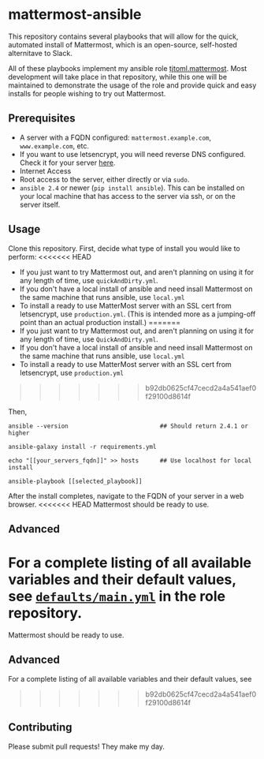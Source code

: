 # mattermost-ansible
This repository contains several playbooks that will allow for the quick, automated
install of Mattermost, which is an open-source, self-hosted alternitave to Slack.

All of these playbooks implement my ansible role [tjtoml.mattermost](https://github.com/tjtoml/ansible-role-mattermost).
Most development will take place in that repository, while this one will be maintained
to demonstrate the usage of the role and provide quick and easy installs for people
wishing to try out Mattermost.

## Prerequisites
* A server with a FQDN configured: `mattermost.example.com`, `www.example.com`, etc.
* If you want to use letsencrypt, you will need reverse DNS configured. Check it for your server [here](https://www.whatismyip.com/reverse-dns-lookup/).
* Internet Access
* Root access to the server, either directly or via `sudo`.
* `ansible 2.4` or newer (`pip install ansible`). This can be installed on your
local machine that has access to the server via ssh, or on the server itself.

## Usage
Clone this repository.
First, decide what type of install you would like to perform:
<<<<<<< HEAD
* If you just want to try Mattermost out, and aren't planning on using it for any length of time, use `quickAndDirty.yml`.
* If you don't have a local install of ansible and need insall Mattermost on the same machine that runs ansible, use `local.yml`
* To install a ready to use MatterMost server with an SSL cert from letsencrypt, use `production.yml`. (This is intended more as a jumping-off point than an actual production install.)
=======
* If you just want to try Mattermost out, and aren't planning on using it for any length of time, use `QuickAndDirty.yml`.
* If you don't have a local install of ansible and need insall Mattermost on the same machine that runs ansible, use `local.yml`
* To install a ready to use MatterMost server with an SSL cert from letsencrypt, use `production.yml`
>>>>>>> b92db0625cf47cecd2a4a541aef0f29100d8614f

Then,

```
ansible --version                          ## Should return 2.4.1 or higher

ansible-galaxy install -r requirements.yml

echo "[[your_servers_fqdn]]" >> hosts      ## Use localhost for local install

ansible-playbook [[selected_playbook]]
```
After the install completes, navigate to the FQDN of your server in a web browser.
<<<<<<< HEAD
Mattermost should be ready to use.

## Advanced
For a complete listing of all available variables and their default values, see [`defaults/main.yml`](https://github.com/tjtoml/ansible-role-mattermost/blob/v4.3.2/defaults/main.yml) in the role repository.
=======
Mattermost should be ready to use. 

## Advanced
For a complete listing of all available variables and their default values, see
>>>>>>> b92db0625cf47cecd2a4a541aef0f29100d8614f


## Contributing
Please submit pull requests! They make my day.
